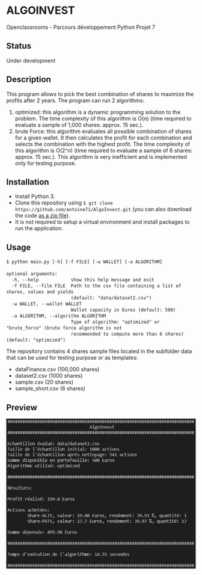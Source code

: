 # ALGOINVEST

Openclassrooms - Parcours développement Python Projet 7

## Status

Under development

## Description

This program allows to pick the best combination of shares to maximize the profits after 2 years.
The program can run 2 algorithms:

1. optimized: this algorithm is a dynamic programming solution to the problem. The time complexity of this algorithm is O(n) (time required to evaluate a sample of 1,000 shares: approx. 15 sec.).
2. brute Force: this algorithm evaluates all possible combination of shares for a given wallet. It then calculates the profit for each combination and selects the combination with the highest profit. The time complexity of this algorithm is O(2^n) (time required to evaluate a sample of 6 shares: approx. 15 sec.). This algorithm is very inefficient and is implemented only for testing purpose.

## Installation
* Install Python 3.
* Clone this repository using `$ git clone https://github.com/antoine71/AlgoInvest.git` (you can also download the code [as a zip file](https://github.com/antoine71/AlgoInvest/archive/main.zip)).
* It is not required to setup a virtual environment and install packages to run the application.

## Usage
```
$ python main.py [-h] [-f FILE] [-w WALLET] [-a ALGORITHM]

optional arguments:
  -h, --help            show this help message and exit
  -f FILE, --file FILE  Path to the csv file containing a list of shares, values and yields 
                        (default: "data/dataset2.csv")
  -w WALLET, --wallet WALLET
                        Wallet capacity in Euros (default: 500)
  -a ALGORITHM, --algorithm ALGORITHM
                        Type of algorithm: "optimized" or "brute_force" (brute force algorithm is not 
                        recommended to compute more than 6 shares) (default: "optimized")
```

The repository contains 4 shares sample files located in the subfolder data that can be used for testing purpose or as templates:

* dataFinance.csv (100,000 shares)
* dataset2.csv (1000 shares)
* sample.csv (20 shares)
* sample_short.csv (6 shares)

## Preview
![](/preview.jpg)